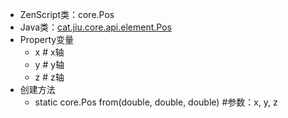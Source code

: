 * ZenScript类：core.Pos
* Java类：[cat.jiu.core.api.element.Pos](https://github.com/SmallJiu/JiuCore/blob/1.12.2/src/main/java/cat/jiu/core/api/element/Pos.java)
* Property变量
    * x # x轴
    * y # y轴
    * z # z轴
* 创建方法
    * static core.Pos from(double, double, double) #参数：x, y, z